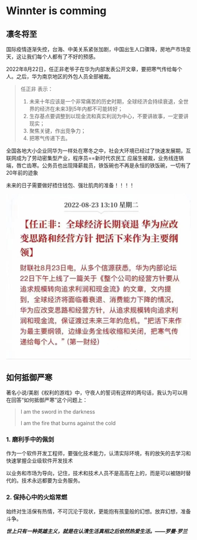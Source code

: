 # Winnter is comming

## 凛冬将至

国际疫情逐渐失控，台海、中美关系紧张加剧，中国出生人口骤降，房地产市场变天，这让我们每个人都有了不好的预感。

2022年8月22日，任正非老爷子在华为内部发表公开文章，要把寒气传给每个人。之后，华为南京地区的外包人员全部被裁。

> 任正非 表示：
>
> 1. 未来十年应该是一个非常痛苦的历史时期，全球经济会持续衰退，全世界的经济在未来3到5年内都不可能转好；
> 2. 生存基点要调整到以现金流和真实利润为中心，不要讲故事，一定要讲现实；
> 3. 聚焦关键，作出竞争力；
> 4. 把寒气传递下去。

全国各地大小企业同华为一样处在寒冬之中，社会大环境已经过了快速发展期，互联网成为了劳动密集型产业，程序员==新时代农民工
应届生被裁，业务线连锅端，唇亡齿寒。公务员也出现降薪裁员，铁饭碗也不再是永恒的铁饭碗，一切有了20年前的迹象

未来的日子需要做好捂住钱包、强壮肌肉的准备！！！！

![img](README.img/d35240712dde40d0992897ace8e9bc16.jpeg)

## 如何抵御严寒

著名小说/美剧《权利的游戏》中，守夜人的誓词有这样的两句话，我认为可以用在回答“如何抵御严寒”这个问题上：

> I am the sword in the darkness
>
> I am the fire that burns against the cold

### 1. 磨利手中的佩剑

作为一个软件开发工程师，要强化技术能力，认清实际环境，有的放矢的去学习和快速掌握企业级软件开发技术

以业务和市场为导向，记住，技术和技术人员不是高高在上的，而是可以被随时替代的。技术永远都要为业务服务。

### 2. 保持心中的火焰常燃

始终对生活保有热情，不可沉沦于现状，更能抱有孩童般的幻想。放弃幻想，准备斗争。

***世上只有一种英雄主义，就是在认清生活真相之后依然热爱生活。——罗曼·罗兰***

## 